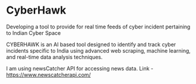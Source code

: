 # CyberHawk
Developing a tool to provide for real time  feeds of cyber incident pertaining to Indian Cyber Space

 CYBERHAWK is an AI based tool designed to identify and track cyber incidents specific to India using advanced web scraping, machine learning, and real-time data analysis techniques.

I am using newsCatcher API for accessing news data. Link - https://www.newscatcherapi.com/
